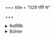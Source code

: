 +++
title = "029 पतिं या"

+++

<details><summary>मेधातिथिः</summary>

(अग्रे व्याख्यानम्।)
</details>

<details><summary>Bühler</summary>

029	She who, controlling her thoughts, speech, and acts, violates not her duty towards her lord, dwells with him (after death) in heaven, and in this world is called by the virtuous a faithful (wife, sadhvi)
</details>
